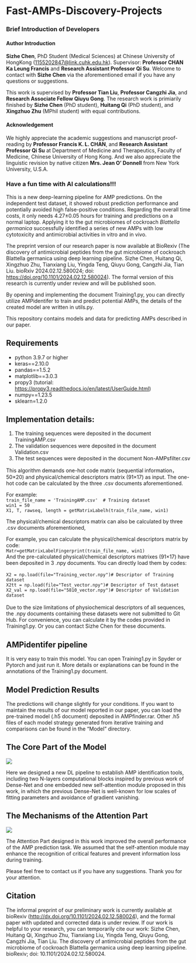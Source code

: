 # Fast-AMPs-Discovery-Projects
### Brief Introduction of Developers

#### Author Introduction
**Sizhe Chen**, PhD Student (Medical Sciences) at Chinese University of HongKong (1155202847@link.cuhk.edu.hk). Supervisor: **Professor CHAN Ka Leung Francis** and **Research Assistant Professor Qi Su**. Welcome to contact with **Sizhe Chen** via the aforementioned email if you have any questions or suggestions.

This work is supervised by **Professor Tian Liu**, **Professor Cangzhi Jia**, and **Research Associate Fellow Qiuyu Gong**. The research work is primiarily finished by **Sizhe Chen** (PhD student), **Huitang Qi** (PhD student), and **Xingzhuo Zhu** (MPhil student) with equal contributions.

#### Acknowledgement
We highly appreciate the academic suggestions and manuscript proof-reading by **Professor Francis K. L. CHAN**, and **Research Assistant Professor Qi Su** at Department of Medicine and Therapeutics, Faculty of Medicine, Chinese University of Hong Kong. And we also appreciate the linguistic revision by native citizen **Mrs. Jean O’ Donnell** from New York University, U.S.A.

### Have a fun time with AI calculations!!!
This is a new deep-learning pipeline for AMP predictions. On the independent test dataset, it showed robust prediction performance and potentially avoided high false-positive conditions. Regarding the overall time costs, it only needs 4.27±0.05 hours for training and predictions on a normal laptop. Applying it to the gut microbiomes of cockroach _Blattella germanica_ successfully identified a series of new AMPs with low cytotoxicity and antimicrobial activities in vitro and in vivo.

The preprint version of our research paper is now available at BioRexiv (The discovery of antimicrobial peptides from the gut microbiome of cockroach Blattella germanica using deep learning pipeline. Sizhe Chen, Huitang Qi, Xingzhuo Zhu, Tianxiang Liu, Yingda Teng, Qiuyu Gong, Cangzhi Jia, Tian Liu. bioRxiv 2024.02.12.580024; doi: https://doi.org/10.1101/2024.02.12.580024). The formal version of this research is currently under review and will be published soon.

By opening and implementing the document Training1.py, you can directly utilize AMPidentifer to train and predict potential AMPs, the details of the created model are written in utils.py.

This repository contains models and data for predicting AMPs described in our paper.

## Requirements
- python 3.9.7 or higher
- keras==2.10.0
- pandas==1.5.2
- matplotlib==3.0.3
- propy3 (tutorial: https://propy3.readthedocs.io/en/latest/UserGuide.html)
- numpy==1.23.5
- sklearn=1.2.0
## Implementation details:

1. The training sequences were deposited in the document TrainingAMP.csv
2. The validation sequences were deposited in the document Validation.csv
3. The test sequences were deposited in the document Non-AMPsfilter.csv

This algorithm demands one-hot code matrix (sequential information，50×20) and physical/chemical descriptors matrix (91×17) as input.
The one-hot code can be calculated by the three .csv documents aforementioned.

For example:\
  ```train_file_name = 'TrainingAMP.csv'  # Training dataset```\
  ```win1 = 50```\
  ```X1, T, rawseq, length = getMatrixLabelh(train_file_name, win1)```

The physical/chemical descriptors matrix can also be calculated by three .csv documents aforementioned,

For example, you can calculate the physical/chemical descriptors matrix by code:\
  ```Matr=getMatrixLabelFingerprint(train_file_name, win1)```
\
And the pre-calculated physical/chemical descriptors matrixes (91×17) have been deposited in 3 .npy documents. You can directly load them by codes:\
\
```X2 = np.load(file="Training_vector.npy")# Descriptor of Training dataset```\
```X2tt = np.load(file="Test_vector.npy")# Descriptor of Test dataset```\
```X2_val = np.load(file="5810_vector.npy")# Descriptor of Validation dataset```\
\
Due to the size limitations of physiochemical descriptors of all sequences, the .npy documents containing these datasets were not submitted to Git Hub. For convenience, you can calculate it by the codes provided in Training1.py. Or you can contact Sizhe Chen for these documents. 

## AMPidentifer pipeline
It is very easy to train this model. You can open Training1.py in Spyder or Pytorch and just run it. More details or explanations can be found in the annotations of the Training1.py document. 

## Model Prediction Results
The predictions will change slightly for your conditions. If you want to maintain the results of our model reported in our paper, you can load the pre-trained model (.h5 document) deposited in AMPfinder.rar. Other .h5 files of each model strategy generated from iterative training and comparisons can be found in the “Model” directory.

## The Core Part of the Model
![](1.png)

Here we designed a new DL pipeline to establish AMP identification tools, including two N-layers computational blocks inspired by previous work of Dense-Net and one embedded new self-attention module proposed in this work, in which the previous Dense-Net is well-known for low scales of fitting parameters and avoidance of gradient vanishing.

## The Mechanisms of the Attention Part
![](FigureS1.png)

The Attention Part designed in this work improved the overall performance of the AMP prediction task. We assumed that the self-attention module may enhance the recognition of critical features and prevent information loss during training.

Please feel free to contact us if you have any suggestions. Thank you for your attention.

## Citation
The informal preprint of our preliminary work is currently available at bioRexiv (http://dx.doi.org/10.1101/2024.02.12.580024), and the formal paper with updated and corrected data is under review.  If our work is helpful to your research, you can temporarily cite our work: Sizhe Chen, Huitang Qi, Xingzhuo Zhu, Tianxiang Liu, Yingda Teng, Qiuyu Gong, Cangzhi Jia, Tian Liu. The discovery of antimicrobial peptides from the gut microbiome of cockroach Blattella germanica using deep learning pipeline. bioRexiv; doi: 10.1101/2024.02.12.580024.
